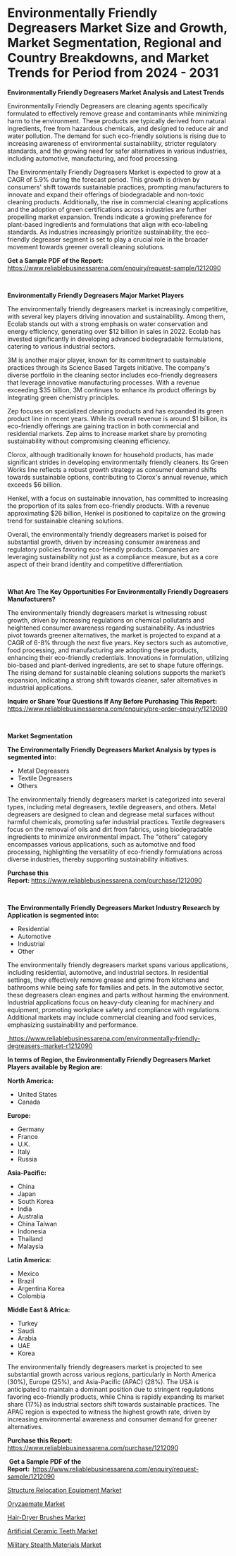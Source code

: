 <p><h1>Environmentally Friendly Degreasers Market Size and Growth, Market Segmentation, Regional and Country Breakdowns, and Market Trends for Period from 2024 -  2031</h1></p><p><strong>Environmentally Friendly Degreasers Market Analysis and Latest Trends</strong></p>
<p><p>Environmentally Friendly Degreasers are cleaning agents specifically formulated to effectively remove grease and contaminants while minimizing harm to the environment. These products are typically derived from natural ingredients, free from hazardous chemicals, and designed to reduce air and water pollution. The demand for such eco-friendly solutions is rising due to increasing awareness of environmental sustainability, stricter regulatory standards, and the growing need for safer alternatives in various industries, including automotive, manufacturing, and food processing.</p><p>The Environmentally Friendly Degreasers Market is expected to grow at a CAGR of 5.9% during the forecast period. This growth is driven by consumers' shift towards sustainable practices, prompting manufacturers to innovate and expand their offerings of biodegradable and non-toxic cleaning products. Additionally, the rise in commercial cleaning applications and the adoption of green certifications across industries are further propelling market expansion. Trends indicate a growing preference for plant-based ingredients and formulations that align with eco-labeling standards. As industries increasingly prioritize sustainability, the eco-friendly degreaser segment is set to play a crucial role in the broader movement towards greener overall cleaning solutions.</p></p>
<p><strong>Get a Sample PDF of the Report:&nbsp;</strong> <a href="https://www.reliablebusinessarena.com/enquiry/request-sample/1212090?utm_campaign=1608&utm_medium=2&utm_source=Github&utm_content=ia&utm_term=12102024&utm_id=environmentally-friendly-degreasers">https://www.reliablebusinessarena.com/enquiry/request-sample/1212090</a></p>
<p>&nbsp;</p>
<p><strong>Environmentally Friendly Degreasers Major Market Players</strong></p>
<p><p>The environmentally friendly degreasers market is increasingly competitive, with several key players driving innovation and sustainability. Among them, Ecolab stands out with a strong emphasis on water conservation and energy efficiency, generating over $12 billion in sales in 2022. Ecolab has invested significantly in developing advanced biodegradable formulations, catering to various industrial sectors.</p><p>3M is another major player, known for its commitment to sustainable practices through its Science Based Targets initiative. The company's diverse portfolio in the cleaning sector includes eco-friendly degreasers that leverage innovative manufacturing processes. With a revenue exceeding $35 billion, 3M continues to enhance its product offerings by integrating green chemistry principles.</p><p>Zep focuses on specialized cleaning products and has expanded its green product line in recent years. While its overall revenue is around $1 billion, its eco-friendly offerings are gaining traction in both commercial and residential markets. Zep aims to increase market share by promoting sustainability without compromising cleaning efficiency.</p><p>Clorox, although traditionally known for household products, has made significant strides in developing environmentally friendly cleaners. Its Green Works line reflects a robust growth strategy as consumer demand shifts towards sustainable options, contributing to Clorox's annual revenue, which exceeds $6 billion.</p><p>Henkel, with a focus on sustainable innovation, has committed to increasing the proportion of its sales from eco-friendly products. With a revenue approximating $26 billion, Henkel is positioned to capitalize on the growing trend for sustainable cleaning solutions.</p><p>Overall, the environmentally friendly degreasers market is poised for substantial growth, driven by increasing consumer awareness and regulatory policies favoring eco-friendly products. Companies are leveraging sustainability not just as a compliance measure, but as a core aspect of their brand identity and competitive differentiation.</p></p>
<p>&nbsp;</p>
<p><strong>What Are The Key Opportunities For Environmentally Friendly Degreasers Manufacturers?</strong></p>
<p><p>The environmentally friendly degreasers market is witnessing robust growth, driven by increasing regulations on chemical pollutants and heightened consumer awareness regarding sustainability. As industries pivot towards greener alternatives, the market is projected to expand at a CAGR of 6-8% through the next five years. Key sectors such as automotive, food processing, and manufacturing are adopting these products, enhancing their eco-friendly credentials. Innovations in formulation, utilizing bio-based and plant-derived ingredients, are set to shape future offerings. The rising demand for sustainable cleaning solutions supports the market’s expansion, indicating a strong shift towards cleaner, safer alternatives in industrial applications.</p></p>
<p><strong>Inquire or Share Your Questions If Any Before Purchasing This Report:</strong> <a href="https://www.reliablebusinessarena.com/enquiry/pre-order-enquiry/1212090?utm_campaign=1608&utm_medium=2&utm_source=Github&utm_content=ia&utm_term=12102024&utm_id=environmentally-friendly-degreasers">https://www.reliablebusinessarena.com/enquiry/pre-order-enquiry/1212090</a></p>
<p>&nbsp;</p>
<p><strong>Market Segmentation</strong></p>
<p><strong>The Environmentally Friendly Degreasers Market Analysis by types is segmented into:</strong></p>
<p><ul><li>Metal Degreasers</li><li>Textile Degreasers</li><li>Others</li></ul></p>
<p><p>The environmentally friendly degreasers market is categorized into several types, including metal degreasers, textile degreasers, and others. Metal degreasers are designed to clean and degrease metal surfaces without harmful chemicals, promoting safer industrial practices. Textile degreasers focus on the removal of oils and dirt from fabrics, using biodegradable ingredients to minimize environmental impact. The "others" category encompasses various applications, such as automotive and food processing, highlighting the versatility of eco-friendly formulations across diverse industries, thereby supporting sustainability initiatives.</p></p>
<p><strong>Purchase this Report:&nbsp;</strong><a href="https://www.reliablebusinessarena.com/purchase/1212090?utm_campaign=1608&utm_medium=2&utm_source=Github&utm_content=ia&utm_term=12102024&utm_id=environmentally-friendly-degreasers">https://www.reliablebusinessarena.com/purchase/1212090</a></p>
<p>&nbsp;</p>
<p><strong>The Environmentally Friendly Degreasers Market Industry Research by Application is segmented into:</strong></p>
<p><ul><li>Residential</li><li>Automotive</li><li>Industrial</li><li>Other</li></ul></p>
<p><p>The environmentally friendly degreasers market spans various applications, including residential, automotive, and industrial sectors. In residential settings, they effectively remove grease and grime from kitchens and bathrooms while being safe for families and pets. In the automotive sector, these degreasers clean engines and parts without harming the environment. Industrial applications focus on heavy-duty cleaning for machinery and equipment, promoting workplace safety and compliance with regulations. Additional markets may include commercial cleaning and food services, emphasizing sustainability and performance.</p></p>
<p><a href="https://www.reliablebusinessarena.com/environmentally-friendly-degreasers-market-r1212090?utm_campaign=1608&utm_medium=2&utm_source=Github&utm_content=ia&utm_term=12102024&utm_id=environmentally-friendly-degreasers">&nbsp;https://www.reliablebusinessarena.com/environmentally-friendly-degreasers-market-r1212090</a></p>
<p><strong>In terms of Region, the Environmentally Friendly Degreasers Market Players available by Region are:</strong></p>
<p>
    <p> <strong> North America: </strong>
        <ul>
            <li>United States</li>
            <li>Canada</li>
        </ul>
        </p> 
    <p> <strong> Europe: </strong>
        <ul>
            <li>Germany</li>
            <li>France</li>
            <li>U.K.</li>
            <li>Italy</li>
            <li>Russia</li>
        </ul>
        </p> 
    <p> <strong> Asia-Pacific: </strong>
        <ul>
            <li>China</li>
            <li>Japan</li>
            <li>South Korea</li>
            <li>India</li>
            <li>Australia</li>
            <li>China Taiwan</li>
            <li>Indonesia</li>
            <li>Thailand</li>
            <li>Malaysia</li>
        </ul>
        </p> 
    <p> <strong> Latin America: </strong>
        <ul>
            <li>Mexico</li>
            <li>Brazil</li>
            <li>Argentina Korea</li>
            <li>Colombia</li>
        </ul>
        </p> 
    <p> <strong> Middle East & Africa: </strong>
        <ul>
            <li>Turkey</li>
            <li>Saudi</li>
            <li>Arabia</li>
            <li>UAE</li>
            <li>Korea</li>
        </ul>
    </p>
    </p>
<p><p>The environmentally friendly degreasers market is projected to see substantial growth across various regions, particularly in North America (30%), Europe (25%), and Asia-Pacific (APAC) (28%). The USA is anticipated to maintain a dominant position due to stringent regulations favoring eco-friendly products, while China is rapidly expanding its market share (17%) as industrial sectors shift towards sustainable practices. The APAC region is expected to witness the highest growth rate, driven by increasing environmental awareness and consumer demand for greener alternatives.</p></p>
<p><strong>Purchase this Report: </strong><a href="https://www.reliablebusinessarena.com/purchase/1212090?utm_campaign=1608&utm_medium=2&utm_source=Github&utm_content=ia&utm_term=12102024&utm_id=environmentally-friendly-degreasers">https://www.reliablebusinessarena.com/purchase/1212090</a></p>
<p>&nbsp;<strong>Get a Sample PDF of the Report:&nbsp;&nbsp;</strong><a href="https://www.reliablebusinessarena.com/enquiry/request-sample/1212090?utm_campaign=1608&utm_medium=2&utm_source=Github&utm_content=ia&utm_term=12102024&utm_id=environmentally-friendly-degreasers">https://www.reliablebusinessarena.com/enquiry/request-sample/1212090</a></p>
<p><strong></strong></p>
<p><p><a href="https://www.linkedin.com/pulse/structure-relocation-equipment-market-trends-strategic-ptjke?utm_campaign=1608&utm_medium=2&utm_source=Github&utm_content=ia&utm_term=12102024&utm_id=environmentally-friendly-degreasers">Structure Relocation Equipment Market</a></p><p><a href="https://www.linkedin.com/pulse/oryzaemate-market-research-report-forecast-growth-prospects-dbijc?utm_campaign=1608&utm_medium=2&utm_source=Github&utm_content=ia&utm_term=12102024&utm_id=environmentally-friendly-degreasers">Oryzaemate Market</a></p><p><a href="https://www.linkedin.com/pulse/global-perspectives-hair-dryer-brushes-market-trends-challenges-xikec?utm_campaign=1608&utm_medium=2&utm_source=Github&utm_content=ia&utm_term=12102024&utm_id=environmentally-friendly-degreasers">Hair-Dryer Brushes Market</a></p><p><a href="https://www.linkedin.com/pulse/artificial-ceramic-teeth-market-forecasts-trends-impact-analysis-zzcje?utm_campaign=1608&utm_medium=2&utm_source=Github&utm_content=ia&utm_term=12102024&utm_id=environmentally-friendly-degreasers">Artificial Ceramic Teeth Market</a></p><p><a href="https://www.linkedin.com/pulse/pioneering-growth-analyzing-global-military-stealth-materials-yrbdc?utm_campaign=1608&utm_medium=2&utm_source=Github&utm_content=ia&utm_term=12102024&utm_id=environmentally-friendly-degreasers">Military Stealth Materials Market</a></p></p>